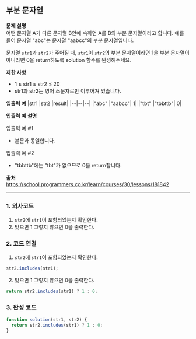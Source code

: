 ## 부분 문자열

**문제 설명**  
어떤 문자열 A가 다른 문자열 B안에 속하면 A를 B의 부분 문자열이라고 합니다. 예를 들어 문자열 "abc"는 문자열 "aabcc"의 부분 문자열입니다.

문자열 `str1`과 `str2`가 주어질 때, `str1`이 `str2`의 부분 문자열이라면 1을 부분 문자열이 아니라면 0을 return하도록 solution 함수를 완성해주세요.

**제한 사항**

- 1 ≤ str1 ≤ str2 ≤ 20
- str1과 str2는 영어 소문자로만 이루어져 있습니다.

**입출력 예**
|str1 |str2 |result|
|--|--|--|
|"abc" |"aabcc"| 1|
|"tbt" |"tbbttb"| 0|

**입출력 예 설명**

입출력 예 #1

- 본문과 동일합니다.

입출력 예 #2

- "tbbttb"에는 "tbt"가 없으므로 0을 return합니다.

**출처**  
https://school.programmers.co.kr/learn/courses/30/lessons/181842

---

### 1. 의사코드

1. `str2`에 `str1`이 포함되었는지 확인한다.
2. 맞으면 1 그렇지 않으면 0을 출력한다.

### 2. 코드 연결

1. `str2`에 `str1`이 포함되었는지 확인한다.

```javascript
str2.includes(str1);
```

2. 맞으면 1 그렇지 않으면 0을 출력한다.

```javascript
return str2.includes(str1) ? 1 : 0;
```

### 3. 완성 코드

```javascript
function solution(str1, str2) {
  return str2.includes(str1) ? 1 : 0;
}
```
